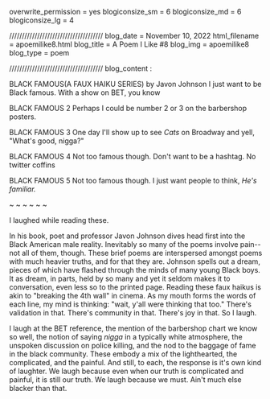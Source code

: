 overwrite_permission = yes
blogiconsize_sm = 6
blogiconsize_md = 6
blogiconsize_lg = 4

/////////////////////////////////////
blog_date = November 10, 2022
html_filename = apoemilike8.html
blog_title = A Poem I Like #8
blog_img = apoemilike8
blog_type = poem

/////////////////////////////////////
blog_content : 

BLACK FAMOUS(A FAUX HAIKU SERIES) by Javon Johnson
I just want to be 
Black famous. With a show on
BET, you know

BLACK FAMOUS 2
Perhaps I could be
number 2 or 3 on the
barbershop posters.

BLACK FAMOUS 3
One day I'll show up
to see <em>Cats</em> on Broadway and
yell, "What's good, nigga?"

BLACK FAMOUS 4
Not too famous though.
Don't want to be a hashtag.
No twitter coffins

BLACK FAMOUS 5
Not too famous though.
I just want people to think,
<em>He's familiar.</em> 

~ ~ ~ ~ ~ ~

I laughed while reading these.

In his book, poet and professor Javon Johnson dives head first into the Black American male reality. Inevitably so many of the poems involve pain--not all of them, though. These brief poems are interspersed amongst poems with much heavier truths, and for that they are. Johnson spells out a dream, pieces of which have flashed through the minds of many young Black boys. It as dream, in parts, held by so many and yet it seldom makes it to conversation, even less so to the printed page. Reading these faux haikus is akin to "breaking the 4th wall" in cinema. As my mouth forms the words of each line, my mind is thinking: "wait, y'all were thinking that too." There's validation in that. There's community in that. There's joy in that. So I laugh. 

I laugh at the BET reference, the mention of the barbershop chart we know so well, the notion of saying <em>nigga</em> in a typically white atmosphere, the unspoken discussion on police killing, and the nod to the baggage of fame in the black community. These embody a mix of the lighthearted, the complicated, and the painful. And still, to each, the response is it's own kind of laughter. We laugh because even when our truth is complicated and painful, it is still our truth. We laugh because we must. Ain't much else blacker than that.






